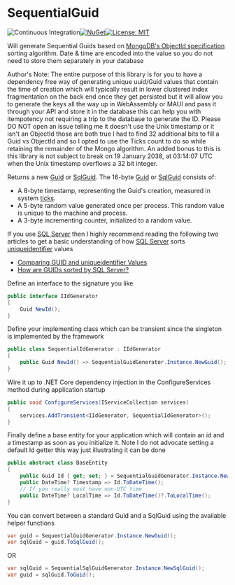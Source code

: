 
SequentialGuid
==============
![Continuous Integration](https://github.com/buvinghausen/SequentialGuid/workflows/Continuous%20Integration/badge.svg)[![NuGet](https://img.shields.io/nuget/v/SequentialGuid.svg)](https://www.nuget.org/packages/SequentialGuid/)[![License: MIT](https://img.shields.io/badge/License-MIT-yellow.svg)](https://github.com/buvinghausen/SequentialGuid/blob/master/LICENSE.txt)

Will generate Sequential Guids based on [MongoDB's ObjectId specification](https://docs.mongodb.com/manual/reference/method/ObjectId/) sorting algorithm. Date &amp; time are encoded into the value so you do not need to store them separately in your database

Author's Note: The entire purpose of this library is for you to have a dependency free way of generating unique uuid/Guid values that contain the time of creation which will typically result in lower clustered index fragmentation on the back end once they get persisted but it will allow you to generate the keys all the way up in WebAssembly or MAUI and pass it through your API and store it in the database this can help you with itempotency not requiring a trip to the database to generate the ID.  Please DO NOT open an issue telling me it doesn't use the Unix timestamp or it isn't an ObjectId those are both true I had to find 32 additional bits to fill a Guid vs ObjectId and so I opted to use the Ticks count to do so while retaining the remainder of the Mongo algorithm. An added bonus to this is this library is not subject to break on 19 January 2038, at 03:14:07 UTC when the Unix timestamp overflows a 32 bit integer.

Returns a new [Guid](https://learn.microsoft.com/en-us/dotnet/api/system.guid) or [SqlGuid](https://learn.microsoft.com/en-us/dotnet/api/system.data.sqltypes.sqlguid). The 16-byte [Guid](https://learn.microsoft.com/en-us/dotnet/api/system.guid) or [SqlGuid](https://learn.microsoft.com/en-us/dotnet/api/system.data.sqltypes.sqlguid) consists of:

* A 8-byte timestamp, representing the Guid's creation, measured in system [ticks](https://learn.microsoft.com/en-us/dotnet/api/system.datetime.ticks).
* A 5-byte random value generated once per process. This random value is unique to the machine and process.
* A 3-byte incrementing counter, initialized to a random value.

If you use [SQL Server](https://www.microsoft.com/en-us/sql-server/) then I highly recommend reading the following two articles to get a basic understanding of how [SQL Server](https://www.microsoft.com/en-us/sql-server/) sorts [uniqueidentifier](https://learn.microsoft.com/en-us/sql/t-sql/data-types/uniqueidentifier-transact-sql) values
* [Comparing GUID and uniqueidentifier Values](https://learn.microsoft.com/en-us/dotnet/framework/data/adonet/sql/comparing-guid-and-uniqueidentifier-values)
* [How are GUIDs sorted by SQL Server?](https://www.sqlbi.com/blog/alberto/2007/08/31/how-are-guids-sorted-by-sql-server/)

Define an interface to the signature you like
```csharp
public interface IIdGenerator
{
    Guid NewId();
}
```

Define your implementing class which can be transient since the singleton is implemented by the framework

```csharp
public class SequentialIdGenerator : IIdGenerator
{
    public Guid NewId() => SequentialGuidGenerator.Instance.NewGuid();
}
```

Wire it up to .NET Core dependency injection in the ConfigureServices method during application startup

```csharp
public void ConfigureServices(IServiceCollection services)
{
    services.AddTransient<IIdGenerator, SequentialIdGenerator>();
}
```

Finally define a base entity for your application which will contain an id and a timestamp as soon as you initialize it. Note I do not advocate setting a default Id getter this way just illustrating it can be done

```csharp
public abstract class BaseEntity
{
    public Guid Id { get; set; } = SequentialGuidGenerator.Instance.NewGuid();
    public DateTime? Timestamp => Id.ToDateTime();
    // If you really must have non-UTC time
    public DateTime? LocalTime => Id.ToDateTime()?.ToLocalTime();
}
```

You can convert between a standard Guid and a SqlGuid using the available helper functions
```csharp
var guid = SequentialGuidGenerator.Instance.NewGuid();
var sqlGuid = guid.ToSqlGuid();
```
OR
```csharp
var sqlGuid = SequentialSqlGuidGenerator.Instance.NewSqlGuid();
var guid = sqlGuid.ToGuid();
```
